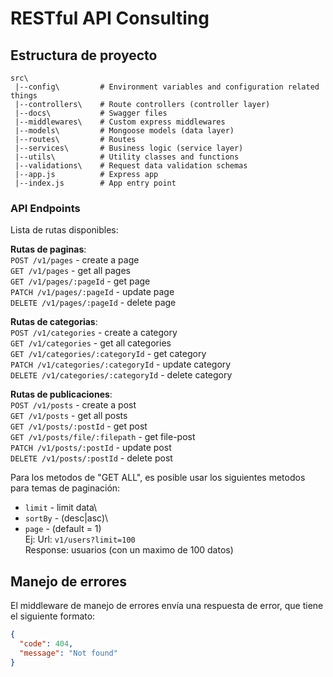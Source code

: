 # RESTful API Consulting

## Estructura de proyecto

```
src\
 |--config\         # Environment variables and configuration related things
 |--controllers\    # Route controllers (controller layer)
 |--docs\           # Swagger files
 |--middlewares\    # Custom express middlewares
 |--models\         # Mongoose models (data layer)
 |--routes\         # Routes
 |--services\       # Business logic (service layer)
 |--utils\          # Utility classes and functions
 |--validations\    # Request data validation schemas
 |--app.js          # Express app
 |--index.js        # App entry point
```

### API Endpoints

Lista de rutas disponibles:

**Rutas de paginas**:\
`POST /v1/pages` - create a page\
`GET /v1/pages` - get all pages\
`GET /v1/pages/:pageId` - get page\
`PATCH /v1/pages/:pageId` - update page\
`DELETE /v1/pages/:pageId` - delete page

**Rutas de categorias**:\
`POST /v1/categories` - create a category\
`GET /v1/categories` - get all categories\
`GET /v1/categories/:categoryId` - get category\
`PATCH /v1/categories/:categoryId` - update category\
`DELETE /v1/categories/:categoryId` - delete category

**Rutas de publicaciones**:\
`POST /v1/posts` - create a post\
`GET /v1/posts` - get all posts\
`GET /v1/posts/:postId` - get post\
`GET /v1/posts/file/:filepath` - get file-post\
`PATCH /v1/posts/:postId` - update post\
`DELETE /v1/posts/:postId` - delete post

Para los metodos de "GET ALL", es posible usar los siguientes metodos para temas de paginación:
- `limit` - limit data\
- `sortBy` - (desc|asc)\
- `page` - (default = 1)\
Ej:
Url: `v1/users?limit=100`\
Response: usuarios (con un maximo de 100 datos)

## Manejo de errores

El middleware de manejo de errores envía una respuesta de error, que tiene el siguiente formato:

```json
{
  "code": 404,
  "message": "Not found"
}
```
